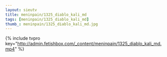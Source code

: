 ```yaml
--- 
layout: sieutv
title: meninpain/1325_diablo_kali_md
tags: [meninpain/1325_diablo_kali_md]
thumb_: meninpain/1325_diablo_kali_md.jpg
---
```

{% include tvpro key="http://admin.fetishbox.com/_content/meninpain/1325_diablo_kali_md.mp4" %} 
